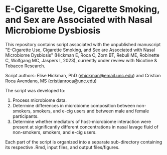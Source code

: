 # E-Cigarette Use, Cigarette Smoking, and Sex are Associated with Nasal Microbiome Dysbiosis

This repository contains script associated with the unpublished manuscript "E-Cigarette Use, Cigarette Smoking, and Sex are Associated with Nasal Microbiome Dysbiosis" (Hickman E, Roca C, Zorn BT, Rebuli ME, Robinette C, Wolfgang MC, Jaspers I, 2023), currently under review with Nicotine & Tobacco Research.

Script authors: Elise Hickman, PhD (ehickman@email.unc.edu) and Cristian Roca Avendano, MS (cristianroca@unc.edu)

The script was developed to:

1. Process microbiome data.
2. Determine differences in microbiome composition between non-smokers, smokers, and e-cig users and between male and female participants.
3. Determine whether mediators of host-microbiome interaction were present at significantly different concentrations in nasal lavage fluid of non-smokers, smokers, and e-cig users.

Each part of the script is organized into a separate sub-directory containing its respective .Rmd, input files, and output files/figures.
